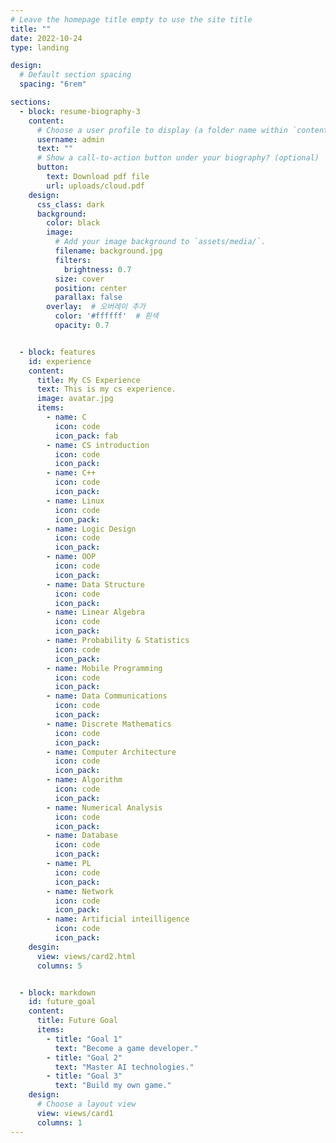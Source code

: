 ```yaml
---
# Leave the homepage title empty to use the site title
title: ""
date: 2022-10-24
type: landing

design:
  # Default section spacing
  spacing: "6rem"

sections:
  - block: resume-biography-3
    content:
      # Choose a user profile to display (a folder name within `content/authors/`)
      username: admin
      text: ""
      # Show a call-to-action button under your biography? (optional)
      button:
        text: Download pdf file
        url: uploads/cloud.pdf
    design:
      css_class: dark
      background:
        color: black
        image:
          # Add your image background to `assets/media/`.
          filename: background.jpg
          filters:
            brightness: 0.7
          size: cover
          position: center
          parallax: false
        overlay:  # 오버레이 추가
          color: '#ffffff'  # 흰색
          opacity: 0.7 


  - block: features
    id: experience
    content:
      title: My CS Experience
      text: This is my cs experience.
      image: avatar.jpg
      items:
        - name: C
          icon: code
          icon_pack: fab
        - name: CS introduction
          icon: code
          icon_pack:
        - name: C++
          icon: code
          icon_pack:
        - name: Linux
          icon: code
          icon_pack:
        - name: Logic Design
          icon: code
          icon_pack:
        - name: OOP
          icon: code
          icon_pack:
        - name: Data Structure
          icon: code
          icon_pack:
        - name: Linear Algebra
          icon: code
          icon_pack:
        - name: Probability & Statistics
          icon: code
          icon_pack:
        - name: Mobile Programming
          icon: code 
          icon_pack:
        - name: Data Communications
          icon: code
          icon_pack:
        - name: Discrete Mathematics
          icon: code
          icon_pack:
        - name: Computer Architecture
          icon: code
          icon_pack:
        - name: Algorithm
          icon: code
          icon_pack:
        - name: Numerical Analysis
          icon: code
          icon_pack:
        - name: Database
          icon: code
          icon_pack:
        - name: PL
          icon: code
          icon_pack:
        - name: Network
          icon: code
          icon_pack:
        - name: Artificial inteilligence
          icon: code
          icon_pack:
    desgin:
      view: views/card2.html
      columns: 5


  - block: markdown
    id: future_goal
    content:
      title: Future Goal
      items:
        - title: "Goal 1"
          text: "Become a game developer."
        - title: "Goal 2"
          text: "Master AI technologies."
        - title: "Goal 3"
          text: "Build my own game."
    design:
      # Choose a layout view
      view: views/card1
      columns: 1
---
```

